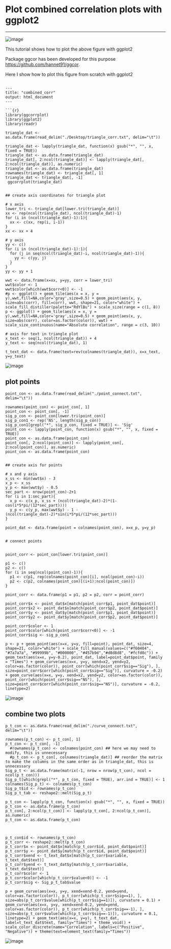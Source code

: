 # Plot combined correlation plots with ggplot2

----

![image](https://user-images.githubusercontent.com/54542240/124382386-771e2900-dcc7-11eb-86c1-1aaec5d1d1bf.png)

This tutorial shows how to plot the above figure with ggplot2

Package ggcor has been developed for this purpose https://github.com/hannet91/ggcor.

Here I show how to plot this figure from scratch with ggplot2

```

---
title: "combined_corr"
output: html_document
---

```{r}
library(ggcorrplot)
library(ggplot2)
library(readr)

triangle_dat <- as.data.frame(read_delim("./Desktop/triangle_corr.txt", delim="\t"))

triangle_dat <- lapply(triangle_dat, function(x) gsub("*", "", x, fixed = TRUE))
triangle_dat <- as.data.frame(triangle_dat)
triangle_dat[, 2:ncol(triangle_dat)] <- lapply(triangle_dat[, 2:ncol(triangle_dat)], as.numeric)
triangle_dat <- as.data.frame(triangle_dat)
rownames(triangle_dat) <- triangle_dat[, 1]
triangle_dat <- triangle_dat[, -1]
 ggcorrplot(triangle_dat)


## create axis coordinates for triangle plot

# x axis
lower_tri <- triangle_dat[lower.tri(triangle_dat)]
xx <- rep(ncol(triangle_dat), ncol(triangle_dat)-1)
for (i in (ncol(triangle_dat)-1):1){
  xx <- c(xx, rep(i, i-1))
}
xx <- xx + 4

# y axis
yy <- c()
for (i in (ncol(triangle_dat)-1):1){
  for (j in seq(ncol(triangle_dat)-i, ncol(triangle_dat)-1)){
    yy <- c(yy, j)
  }
}
yy <- yy + 1

wwt <- data.frame(x=xx, y=yy, corr = lower_tri)
wwt$color <- 1
wwt$color[which(wwt$corr<0)] <- -1
#p <- ggplot() + geom_tile(aes(x = x, y = y),wwt,fill=NA,color='gray',size=0.5) + geom_point(aes(x, y, size=abs(corr), fill=corr), wwt, shape=21, color="white") + scale_fill_distiller(palette="RdYlBu") + scale_size(range = c(1, 8))
p <- ggplot() + geom_tile(aes(x = x, y = y),wwt,fill=NA,color='gray',size=0.5) + geom_point(aes(x, y, size=abs(corr), color=as.factor(color)), wwt) + scale_size_continuous(name="Absolute correlation", range = c(3, 10))

# axis for text in triangle plot
x_text <- seq(1, ncol(triangle_dat)) + 4
y_text <- seq(ncol(triangle_dat), 1)

t_text_dat <- data.frame(text=rev(colnames(triangle_dat)), x=x_text, y=y_text)

```
![image](https://user-images.githubusercontent.com/54542240/124382398-869d7200-dcc7-11eb-9ae3-78776758a7cc.png)

## plot points
```{r}
point_con <- as.data.frame(read_delim("./point_connect.txt", delim="\t"))

rownames(point_con) <- point_con[, 1]
point_con <- point_con[, -1]
sig_p_con <- point_con[lower.tri(point_con)]
sig_p_con1 <- rep('NS', length(sig_p_con))
sig_p_con1[grepl("*", sig_p_con, fixed = TRUE)] <- 'Sig'
point_con <- lapply(point_con, function(x) gsub("*", "", x, fixed = TRUE))
point_con <- as.data.frame(point_con)
point_con[, 2:ncol(point_con)] <- lapply(point_con[, 2:ncol(point_con)], as.numeric)
point_con <- as.data.frame(point_con)


## create axis for points

# x and y axis
x_ss <- min(wwt$x) - 3
x_p <- x_ss
y_p <- max(wwt$y) - 0.5
sec_part <- nrow(point_con)-2+1
for (i in 1:sec_part){
  x_p <- c(x_p, x_ss + (ncol(triangle_dat)-2)*(1-cos(i*5*pi/(12*sec_part))))
  y_p <- c(y_p, max(wwt$y) - 1 - (ncol(triangle_dat)-2)*sin(i*5*pi/(12*sec_part)))
}

point_dat <- data.frame(point = colnames(point_con), x=x_p, y=y_p)


# connect points


point_corr <- point_con[lower.tri(point_con)]

p1 <- c()
p2 <- c()
for (i in seq(ncol(point_con)-1)){
  p1 <- c(p1, rep(colnames(point_con)[i], ncol(point_con)-i))
  p2 <- c(p2, colnames(point_con)[(i+1):ncol(point_con)])
}

point_corr <- data.frame(p1 = p1, p2 = p2, corr = point_corr)

point_corr$x <- point_dat$x[match(point_corr$p1, point_dat$point)]
point_corr$x2 <- point_dat$x[match(point_corr$p2, point_dat$point)]
point_corr$y <- point_dat$y[match(point_corr$p1, point_dat$point)]
point_corr$y2 <- point_dat$y[match(point_corr$p2, point_dat$point)]

point_corr$color <- 1
point_corr$color[which(point_corr$corr<0)] <- -1
point_corr$sig <- sig_p_con1

p <- p + geom_point(aes(x=x, y=y, fill=point), point_dat, size=4, shape=21, color="white") + scale_fill_manual(values=c("#f60404", "#7a7a7a", "#99999b", "#000000", "#457b9d","#d8d8d8", "#fcfd0c")) + geom_text(aes(x=x, y=y-0.2), point_dat, label=point_dat$point, family = "Times") + geom_curve(aes(x=x, y=y, xend=x2, yend=y2, color=as.factor(color)), point_corr[which(point_corr$sig=="Sig"), ], size=point_corr$corr[which(point_corr$sig=="Sig")], curvature = -0.2) + geom_curve(aes(x=x, y=y, xend=x2, yend=y2, color=as.factor(color)), point_corr[which(point_corr$sig=="NS"), ], size=point_corr$corr[which(point_corr$sig=="NS")], curvature = -0.2, linetype=2)

```
![image](https://user-images.githubusercontent.com/54542240/124382410-92893400-dcc7-11eb-8cf6-a263a5b0044c.png)


## combine two plots
```{r}
p_t_con <- as.data.frame(read_delim("./curve_connect.txt", delim="\t"))

rownames(p_t_con) <- p_t_con[, 1]
p_t_con <- p_t_con[, -1]
  #rownames(p_t_con) <- colnames(point_con) ## here we may need to modify, this is unnecessary
  #p_t_con <- p_t_con[, colnames(triangle_dat)] ## reorder the matrix to make the columns in the same order as in triangle_dat, this is unnecessary
Sig_p_t <- as.data.frame(matrix(-1, nrow = nrow(p_t_con), ncol = ncol(p_t_con)))
Sig_p_t[which(grepl("*", p_t_con, fixed = TRUE), arr.ind = TRUE)] <- 1
colnames(Sig_p_t) <- colnames(p_t_con)
Sig_p_t$id <- rownames(p_t_con)
Sig_p_t_tab <- reshape2::melt(Sig_p_t)

p_t_con <- lapply(p_t_con, function(x) gsub("*", "", x, fixed = TRUE))
p_t_con <- as.data.frame(p_t_con)
p_t_con[, 2:ncol(p_t_con)] <- lapply(p_t_con[, 2:ncol(p_t_con)], as.numeric)
p_t_con <- as.data.frame(p_t_con)



p_t_con$id <- rownames(p_t_con)
p_t_corr <- reshape2::melt(p_t_con)
p_t_corr$x <- point_dat$x[match(p_t_corr$id, point_dat$point)]
p_t_corr$y <- point_dat$y[match(p_t_corr$id, point_dat$point)]
p_t_corr$xend <- t_text_dat$x[match(p_t_corr$variable, t_text_dat$text)]
p_t_corr$yend <- t_text_dat$y[match(p_t_corr$variable, t_text_dat$text)]
p_t_corr$color <- 1
p_t_corr$color[which(p_t_corr$value<0)] <- -1
p_t_corr$sig <- Sig_p_t_tab$value

p + geom_curve(aes(x=x, y=y, xend=xend-0.2, yend=yend, color=as.factor(color)), p_t_corr[which(p_t_corr$sig==1), ], size=abs(p_t_corr$value[which(p_t_corr$sig==1)]), curvature = 0.1) + geom_curve(aes(x=x, y=y, xend=xend-0.2, yend=yend, color=as.factor(color)), p_t_corr[which(p_t_corr$sig==-1), ], size=abs(p_t_corr$value[which(p_t_corr$sig==-1)]), curvature = 0.1, linetype=2) + geom_text(aes(x=x, y=y), t_text_dat, label=t_text_dat$text, family="Times") + theme_void() + scale_color_discrete(name="Correlation", labels=c("Positive", "Negative")) + theme(text=element_text(family="Times"))

```
![image](https://user-images.githubusercontent.com/54542240/124382386-771e2900-dcc7-11eb-86c1-1aaec5d1d1bf.png)
